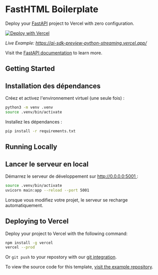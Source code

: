 # FastHTML Boilerplate

Deploy your [FastAPI](https://fastapi.tiangolo.com/) project to Vercel with zero configuration.

[![Deploy with Vercel](https://vercel.com/button)](https://vercel.com/new/clone?repository-url=https://github.com/vercel/vercel/tree/main/examples/fastapi&template=fastapi)

_Live Example: https://ai-sdk-preview-python-streaming.vercel.app/_

Visit the [FastAPI documentation](https://fastapi.tiangolo.com/) to learn more.

## Getting Started


## Installation des dépendances

Créez et activez l'environnement virtuel (une seule fois) :

```bash
python3 -m venv .venv
source .venv/bin/activate
```

Installez les dépendances :

```bash
pip install -r requirements.txt
```

## Running Locally


## Lancer le serveur en local

Démarrez le serveur de développement sur http://0.0.0.0:5001 :

```bash
source .venv/bin/activate
uvicorn main:app --reload --port 5001
```


Lorsque vous modifiez votre projet, le serveur se recharge automatiquement.

## Deploying to Vercel

Deploy your project to Vercel with the following command:

```bash
npm install -g vercel
vercel --prod
```

Or `git push` to your repostory with our [git integration](https://vercel.com/docs/deployments/git).

To view the source code for this template, [visit the example repository](https://github.com/vercel/vercel/tree/main/examples/fastapi).
